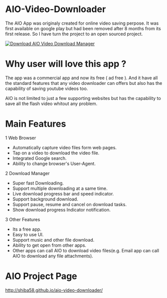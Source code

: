 # AIO-Video-Downloader
The AIO App was originaly created for online video saving perpose. It was first available on google play but had been removed after 8 months from its first release. So I have turn the project to an open sourced project.

[![Download AIO Video Download Manager](https://a.fsdn.com/con/app/sf-download-button)](https://sourceforge.net/projects/aio-video-download-manager/files/latest/download)

# Why user will love this app ?
The app was a commercial app and now its free ( ad free ). And it have all the standard features that any video downloader can offers but also has the capability of saving youtube videos too. 

AIO is not limited to just a few supporting websites but has the capability to save all the flash video whitout any problem. 

# Main Features
1 Web Browser
* Automatically capture video files form web pages.
* Tap on a video to download the video file.
* Integrated Google search.
* Ability to change browser's User-Agent.

2 Download Manager
* Super fast Downloading.
* Support multiple downloading at a same time.
* Live download progress bar and speed indicator.
* Support background download.
* Support pause, resume and cancel on download tasks.
* Show download progress Indicator notification.

3 Other Features
* Its a free app.
* Easy to use UI.
* Support music and other file download.
* Ability to get open from other apps.
* Other apps can call AIO to download video files(e.g. Email app can call AIO to download any file attachments).

# AIO Project Page
http://shiba58.github.io/aio-video-downloader/
